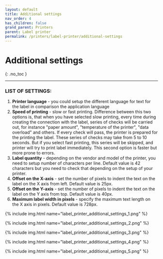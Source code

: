 ```yaml
---
layout: default
title: Additional settings
nav_order: 4
has_children: false
grand_parent: Printers
parent: Label printer
permalink: /printers/label-printer/additional-settings
---
```


# Additional settings
{: .no_toc }

---

### LIST OF SETTINGS:
1. **Printer language** - you could setup the different language for text for the label in comparison the application language
1. **Speed of printing** - slow or fast printing. Difference between this two options is, that when you have selected slow printing, every time during creating the connection with the label, series of checks will be carried out, for instance "paper amount", "temperature of the printer", "data overload" and others. If every check will pass, the printer is prepared for the printing the label. These series of checks may take from 5 to 10 seconds. But if you select fast printing, this series will be skipped, and printer will try to print label immediately. This second option is faster but more prone to errors.
1. **Label quantity** - depending on the vendor and model of the printer, you need to setup number of characters per line. Default value is 42 characters but you need to check that depending on the setup of your printer.
1. **Offset on the X-axis** - set the number of pixels to indent the text on the label on the X axis from left. Default value is 25px.
1. **Offset on the Y-axis** - set the number of pixels to indent the text on the label on the Y axis from top. Default value is 40px.
1. **Maximum label width in pixels** - specify the maximum text length on the X axis in pixels. Default value is 728px.

{% include img.html name="label_printer_additional_settings_1.png" %}

{% include img.html name="label_printer_additional_settings_2.png" %}

{% include img.html name="label_printer_additional_settings_3.png" %}

{% include img.html name="label_printer_additional_settings_4.png" %}

{% include img.html name="label_printer_additional_settings_5.png" %}